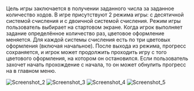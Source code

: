 Цель игры заключается в получении заданного числа за заданное количество ходов. В игре присутствуют 2 режима игры: с десятичной системой счисления и с двоичной системой счисления. Режим игры пользователь выбирает на стартовом экране. Когда игрок выполняет задание определённое количество раз, цветовое оформление меняется. Для каждой системы счисления есть по три цветовых оформления (включая начальное). После выхода из режима, прогресс сохраняется, и игрок может продолжить проходить игру с того цветового оформления, на котором он остановился. Если пользователь захочет начать прохождение с начала, то он может обнулить прогресс на в главном меню.

![Screenshot_2](https://user-images.githubusercontent.com/73224075/154863357-20bbc042-9369-414a-84f3-7bb6c3786827.png)
![Screenshot_3](https://user-images.githubusercontent.com/73224075/154863358-da1aafc7-4b58-42bc-bf11-1b8475740b7e.png)
![Screenshot_4](https://user-images.githubusercontent.com/73224075/154863360-5da95d24-e2d3-47ec-9fbd-e324931b7264.png)
![Screenshot_5](https://user-images.githubusercontent.com/73224075/154863361-9bd99720-9588-4af1-ab44-91e074d57f86.png)
